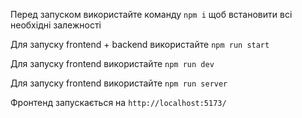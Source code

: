 Перед запуском використайте команду `npm i` щоб встановити всі необхідні залежності

Для запуску frontend + backend використайте `npm run start`

Для запуску frontend використайте `npm run dev`

Для запуску frontend використайте `npm run server`

Фронтенд запускається на `http://localhost:5173/`
